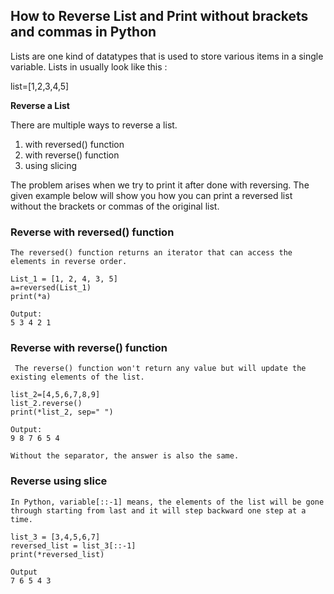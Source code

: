## How to Reverse List and Print without brackets and commas in Python

Lists are one kind of datatypes that is used to store various items in a single variable. Lists in   usually look like this :

 list=[1,2,3,4,5]

**Reverse a List**

There are multiple ways to reverse a list.
1. with reversed() function
2. with reverse() function
3. using slicing

The problem arises when we try to print it after done with reversing. The given example below will show you how you can print a reversed list without the brackets or commas of the original list.

###    **Reverse with reversed() function**

```The reversed() function returns an iterator that can access the elements in reverse order.``` 

```
List_1 = [1, 2, 4, 3, 5] 
a=reversed(List_1)
print(*a)
``` 
```
Output:
5 3 4 2 1
 ``` 
###    **Reverse with reverse() function**

``` The reverse() function won't return any value but will update the existing elements of the list.``` 

```
list_2=[4,5,6,7,8,9]
list_2.reverse()
print(*list_2, sep=" ")
``` 
```
Output:
9 8 7 6 5 4
 ``` 

```Without the separator, the answer is also the same.```
 

###    **Reverse using slice**

```In Python, variable[::-1] means, the elements of the list will be gone through starting from last and it will step backward one step at a time.``` 


```
list_3 = [3,4,5,6,7]
reversed_list = list_3[::-1]
print(*reversed_list)
``` 

```
Output
7 6 5 4 3
``` 



